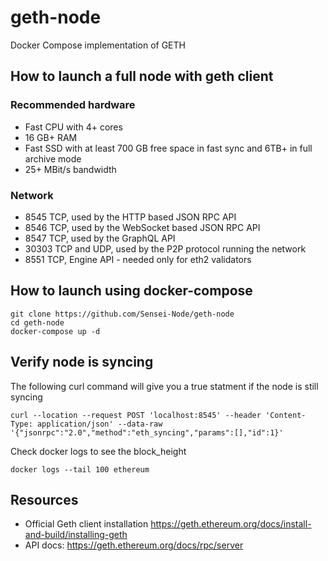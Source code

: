 # geth-node
Docker Compose implementation of GETH

## How to launch a full node with geth client

### Recommended hardware 
- Fast CPU with 4+ cores
- 16 GB+ RAM
- Fast SSD with at least 700 GB free space in fast sync and 6TB+ in full archive mode
- 25+ MBit/s bandwidth

### Network
- 8545 TCP, used by the HTTP based JSON RPC API
- 8546 TCP, used by the WebSocket based JSON RPC API
- 8547 TCP, used by the GraphQL API
- 30303 TCP and UDP, used by the P2P protocol running the network
- 8551 TCP, Engine API - needed only for eth2 validators

## How to launch using docker-compose

    git clone https://github.com/Sensei-Node/geth-node
    cd geth-node
    docker-compose up -d 

## Verify node is syncing

The following curl command will give you a true statment if the node is still syncing

```curl --location --request POST 'localhost:8545' --header 'Content-Type: application/json' --data-raw '{"jsonrpc":"2.0","method":"eth_syncing","params":[],"id":1}'```

Check docker logs to see the block_height

    docker logs --tail 100 ethereum

## Resources
- Official Geth client installation https://geth.ethereum.org/docs/install-and-build/installing-geth
- API docs: https://geth.ethereum.org/docs/rpc/server
